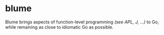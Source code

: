 # blume

Blume brings aspects of function-level programming *(see APL, J, ...)* to Go, while remaining as close to idiomatic Go as possible.


